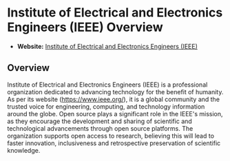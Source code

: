 # Institute of Electrical and Electronics Engineers (IEEE) Overview

- **Website:** [Institute of Electrical and Electronics Engineers (IEEE)](https://www.ieee.org/)

## Overview

Institute of Electrical and Electronics Engineers (IEEE) is a professional organization dedicated to advancing technology for the benefit of humanity. As per its website (<https://www.ieee.org/>), it is a global community and the trusted voice for engineering, computing, and technology information around the globe. Open source plays a significant role in the IEEE's mission, as they encourage the development and sharing of scientific and technological advancements through open source platforms. The organization supports open access to research, believing this will lead to faster innovation, inclusiveness and retrospective preservation of scientific knowledge.

